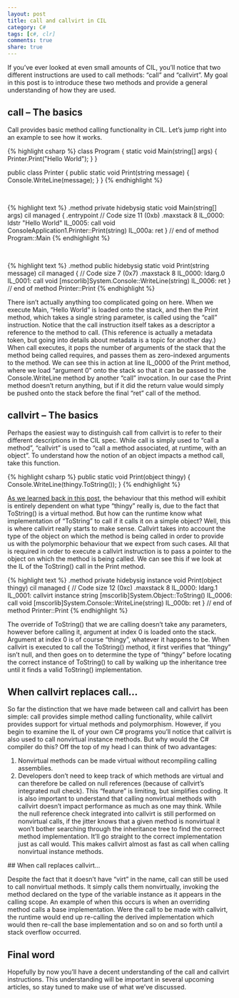 ```yaml
---
layout: post
title: call and callvirt in CIL
category: C#
tags: [c#, clr]
comments: true
share: true
---
```

If you’ve ever looked at even small amounts of CIL, you’ll notice that two different instructions are used to call methods: “call” and “callvirt”. My goal in this post is to introduce these two methods and provide a general understanding of how they are used.

## call – The basics

Call provides basic method calling functionality in CIL. Let’s jump right into an example to see how it works.

{% highlight csharp %}
class Program
{
    static void Main(string[] args)
    {
        Printer.Print("Hello World");
    }
}

public class Printer
{
    public static void Print(string message)
    {
        Console.WriteLine(message);
    }
}
{% endhighlight %}

&nbsp;

{% highlight text %}
.method private hidebysig static void  Main(string[] args) cil managed
{
  .entrypoint
  // Code size       11 (0xb)
  .maxstack  8
  IL_0000:  ldstr      "Hello World"
  IL_0005:  call       void ConsoleApplication1.Printer::Print(string)
  IL_000a:  ret
} // end of method Program::Main
{% endhighlight %}

&nbsp;

{% highlight text %}
.method public hidebysig static void  Print(string message) cil managed
{
  // Code size       7 (0x7)
  .maxstack  8
  IL_0000:  ldarg.0
  IL_0001:  call       void [mscorlib]System.Console::WriteLine(string)
  IL_0006:  ret
} // end of method Printer::Print
{% endhighlight %}

There isn’t actually anything too complicated going on here. When we execute Main, “Hello World” is loaded onto the stack, and then the Print method, which takes a single string parameter, is called using the “call” instruction. Notice that the call instruction itself takes as a descriptor a reference to the method to call. (This reference is actually a metadata token, but going into details about metadata is a topic for another day.) When call executes, it pops the number of arguments of the stack that the method being called requires, and passes them as zero-indexed arguments to the method. We can see this in action at line IL_0000 of the Print method, where we load “argument 0” onto the stack so that it can be passed to the Console.WriteLine method by another “call” invocation. In our case the Print method doesn’t return anything, but if it did the return value would simply be pushed onto the stack before the final “ret” call of the method.

## callvirt – The basics

Perhaps the easiest way to distinguish call from callvirt is to refer to their different descriptions in the CIL spec. While call is simply used to “call a method”, “callvirt” is used to “call a method associated, at runtime, with an object”. To understand how the notion of an object impacts a method call, take this function.

{% highlight csharp %}
public static void Print(object thingy)
{
    Console.WriteLine(thingy.ToString());
}
{% endhighlight %}

[As we learned back in this post](http://www.levibotelho.com/polymorphism-with-new-and-override/), the behaviour that this method will exhibit is entirely dependent on what type “thingy” really is, due to the fact that ToString() is a virtual method. But how can the runtime know what implementation of “ToString” to call if it calls it on a simple object? Well, this is where callvirt really starts to make sense. Callvirt takes into account the type of the object on which the method is being called in order to provide us with the polymorphic behaviour that we expect from such cases. All that is required in order to execute a callvirt instruction is to pass a pointer to the object on which the method is being called. We can see this if we look at the IL of the ToString() call in the Print method.

{% highlight text %}
.method private hidebysig instance void  Print(object thingy) cil managed
{
  // Code size       12 (0xc)
  .maxstack  8
  IL_0000:  ldarg.1
  IL_0001:  callvirt   instance string [mscorlib]System.Object::ToString()
  IL_0006:  call       void [mscorlib]System.Console::WriteLine(string)
  IL_000b:  ret
} // end of method Printer::Print
{% endhighlight %}

The override of ToString() that we are calling doesn’t take any parameters, however before calling it, argument at index 0 is loaded onto the stack. Argument at index 0 is of course “thingy”, whatever it happens to be. When callvirt is executed to call the ToString() method, it first verifies that “thingy” isn’t null, and then goes on to determine the type of “thingy” before locating the correct instance of ToString() to call by walking up the inheritance tree until it finds a valid ToString() implementation.

## When callvirt replaces call...

So far the distinction that we have made between call and callvirt has been simple: call provides simple method calling functionality, while callvirt provides support for virtual methods and polymorphism. However, if you begin to examine the IL of your own C# programs you’ll notice that callvirt is also used to call nonvirtual instance methods. But why would the C# compiler do this? Off the top of my head I can think of two advantages:

<ol>
<li>Nonvirtual methods can be made virtual without recompiling calling assemblies.</li>
<li>Developers don’t need to keep track of which methods are virtual and can therefore be called on null references (because of callvirt’s integrated null check). This “feature” is limiting, but simplifies coding.
It is also important to understand that calling nonvirtual methods with callvirt doesn’t impact performance as much as one may think. While the null reference check integrated into callvirt is still performed on nonvirtual calls, if the jitter knows that a given method is nonvirtual it won’t bother searching through the inheritance tree to find the correct method implementation. It’ll go straight to the correct implementation just as call would. This makes callvirt almost as fast as call when calling nonvirtual instance methods.</li>
</ol>
## When call replaces callvirt...

Despite the fact that it doesn’t have “virt” in the name, call can still be used to call nonvirtual methods. It simply calls them nonvirtually, invoking the method declared on the type of the variable instance as it appears in the calling scope. An example of when this occurs is when an overriding method calls a base implementation. Were the call to be made with callvirt, the runtime would end up re-calling the derived implementation which would then re-call the base implementation and so on and so forth until a stack overflow occurred.

## Final word

Hopefully by now you’ll have a decent understanding of the call and callvirt instructions. This understanding will be important in several upcoming articles, so stay tuned to make use of what we’ve discussed.